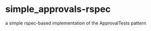 simple_approvals-rspec
===============

a simple rspec-based implementation of the ApprovalTests pattern